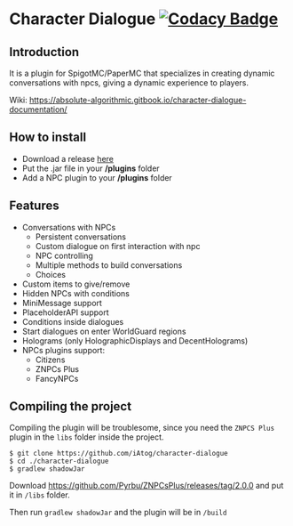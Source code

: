 # Character Dialogue [![Codacy Badge](https://app.codacy.com/project/badge/Grade/488a2448b0b64650adaf6af431c696ee)](https://www.codacy.com/gh/iAtog/CharacterDialogue/dashboard?utm_source=github.com&amp;utm_medium=referral&amp;utm_content=iAtog/CharacterDialogue&amp;utm_campaign=Badge_Grade)
## Introduction
It is a plugin for SpigotMC/PaperMC that specializes in creating dynamic conversations with npcs, giving a dynamic experience to players.

Wiki: https://absolute-algorithmic.gitbook.io/character-dialogue-documentation/

## How to install
* Download a release [here](https://github.com/iAtog/character-dialogue/releases)
* Put the .jar file in your **/plugins** folder
* Add a NPC plugin to your **/plugins** folder
## Features
* Conversations with NPCs
  * Persistent conversations
  * Custom dialogue on first interaction with npc
  * NPC controlling
  * Multiple methods to build conversations
  * Choices
* Custom items to give/remove
* Hidden NPCs with conditions
* MiniMessage support
* PlaceholderAPI support
* Conditions inside dialogues
* Start dialogues on enter WorldGuard regions
* Holograms (only HolographicDisplays and DecentHolograms)
* NPCs plugins support:
  * Citizens
  * ZNPCs Plus
  * FancyNPCs
## Compiling the project
Compiling the plugin will be troublesome, since you need the `ZNPCS Plus` plugin in the `libs` folder inside the project.
````shell
$ git clone https://github.com/iAtog/character-dialogue
$ cd ./character-dialogue
$ gradlew shadowJar
````
Download https://github.com/Pyrbu/ZNPCsPlus/releases/tag/2.0.0 and put it in ``/libs`` folder.

Then run ``gradlew shadowJar`` and the plugin will be in `/build`